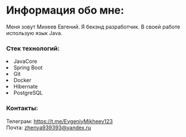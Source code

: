 <h1>Информация обо мне:</h1>

Меня зовут Михеев Евгений. Я бекэнд разработчик. В своей работе использую язык Java.

<h3>Стек технологий:</h3>

<li>JavaCore</li>
<li>Spring Boot</li>
<li>Git</li>
<li>Docker</li>
<li>Hibernate</li>
<li>PostgreSQL</li>

<h3>Контакты:</h3>

Телеграм: https://t.me/EvgeniyMikheev123<br>
Почта: zhenya939393@yandex.ru
